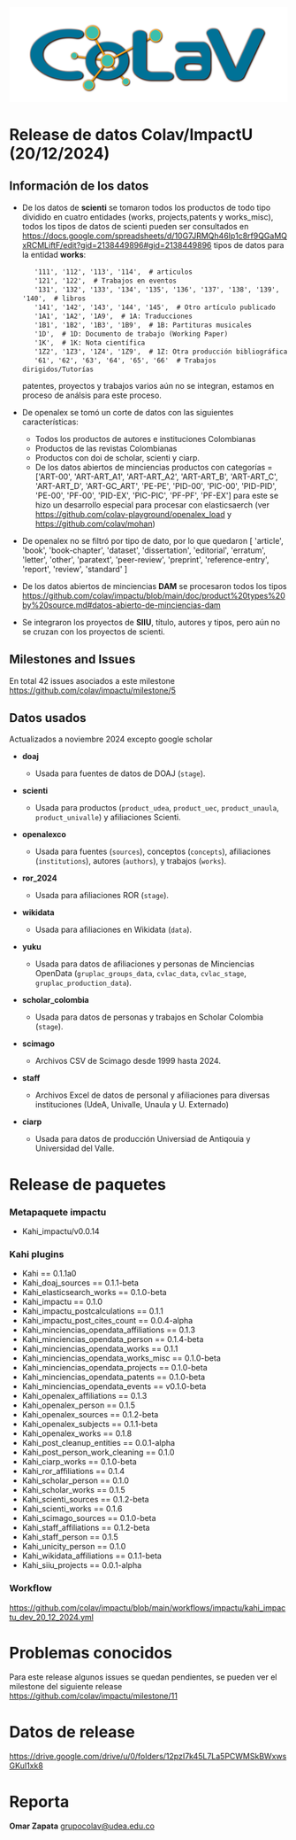 <center><img src="https://raw.githubusercontent.com/colav/colav.github.io/master/img/Logo.png"/></center>

# Release de datos Colav/ImpactU (20/12/2024)

## Información de los datos

* De los datos de **scienti** se tomaron todos los productos de todo tipo dividido en cuatro entidades (works, projects,patents y works_misc),
todos los tipos de datos de scienti pueden ser consultados en https://docs.google.com/spreadsheets/d/10G7JRMQh46Ip1c8rf9QGaMQxRCMLiftF/edit?gid=2138449896#gid=2138449896
tipos de datos para la entidad **works**:  
   ```
      '111', '112', '113', '114',  # articulos
      '121', '122',  # Trabajos en eventos
      '131', '132', '133', '134', '135', '136', '137', '138', '139', '140',  # libros
      '141', '142', '143', '144', '145',  # Otro artículo publicado
      '1A1', '1A2', '1A9',  # 1A: Traducciones
      '1B1', '1B2', '1B3', '1B9',  # 1B: Partituras musicales
      '1D',  # 1D: Documento de trabajo (Working Paper)
      '1K',  # 1K: Nota científica
      '1Z2', '1Z3', '1Z4', '1Z9',  # 1Z: Otra producción bibliográfica
      '61', '62', '63', '64', '65', '66'  # Trabajos dirigidos/Tutorías
   ```
   patentes, proyectos y trabajos varios aún no se integran, estamos en proceso de análsis para este proceso.
* De openalex se tomó un corte de datos con las siguientes características:
    * Todos los productos de autores e instituciones Colombianas
    * Productos de las revistas Colombianas
    * Productos con doi de scholar, scienti y ciarp.
    * De los datos abiertos de minciencias productos con categorías  = ['ART-00', 'ART-ART_A1', 'ART-ART_A2', 'ART-ART_B', 'ART-ART_C', 'ART-ART_D', 'ART-GC_ART', 'PE-PE', 'PID-00', 'PIC-00', 'PID-PID', 'PE-00', 'PF-00', 'PID-EX', 'PIC-PIC', 'PF-PF', 'PF-EX']  para este se hizo un desarrollo especial para procesar con elasticsaerch (ver https://github.com/colav-playground/openalex_load y https://github.com/colav/mohan)
* De openalex no se filtró por tipo de dato, por lo que quedaron [
  'article',         'book',
  'book-chapter',    'dataset',
  'dissertation',    'editorial',
  'erratum',         'letter',
  'other',           'paratext',
  'peer-review',     'preprint',
  'reference-entry', 'report',
  'review',          'standard'
]

* De los datos abiertos de minciencias **DAM** se procesaron todos los tipos 
https://github.com/colav/impactu/blob/main/doc/product%20types%20by%20source.md#datos-abierto-de-minciencias-dam

* Se integraron los proyectos de **SIIU**, título, autores y tipos, pero aún no se cruzan con los proyectos de scienti.

## Milestones and Issues
En total 42 issues asociados a este milestone
https://github.com/colav/impactu/milestone/5


## Datos usados

Actualizados a noviembre 2024 excepto google scholar
* **doaj**
   - Usada para fuentes de datos de DOAJ (`stage`).

* **scienti**
   - Usada para productos (`product_udea`, `product_uec`, `product_unaula`, `product_univalle`) y afiliaciones Scienti.

* **openalexco**
   - Usada para fuentes (`sources`), conceptos (`concepts`), afiliaciones (`institutions`), autores (`authors`), y trabajos (`works`).

* **ror_2024**
   - Usada para afiliaciones ROR (`stage`).

* **wikidata**
   - Usada para afiliaciones en Wikidata (`data`).

* **yuku**
   - Usada para datos de afiliaciones y personas de Minciencias OpenData (`gruplac_groups_data`, `cvlac_data`, `cvlac_stage`, `gruplac_production_data`).

* **scholar_colombia**
   - Usada para datos de personas y trabajos en Scholar Colombia (`stage`).

* **scimago**
    - Archivos CSV de Scimago desde 1999 hasta 2024.

* **staff**
    - Archivos Excel de datos de personal y afiliaciones para diversas instituciones (UdeA, Univalle, Unaula y U. Externado)
* **ciarp**
    - Usada para datos de producción Universiad de Antiqouia y Universidad del Valle.


# Release de paquetes

### Metapaquete impactu
* Kahi_impactu/v0.0.14

### Kahi plugins
* Kahi == 0.1.1a0
* Kahi_doaj_sources == 0.1.1-beta
* Kahi_elasticsearch_works == 0.1.0-beta
* Kahi_impactu == 0.1.0
* Kahi_impactu_postcalculations == 0.1.1
* Kahi_impactu_post_cites_count == 0.0.4-alpha
* Kahi_minciencias_opendata_affiliations == 0.1.3
* Kahi_minciencias_opendata_person == 0.1.4-beta
* Kahi_minciencias_opendata_works == 0.1.1
* Kahi_minciencias_opendata_works_misc == 0.1.0-beta
* Kahi_minciencias_opendata_projects == 0.1.0-beta
* Kahi_minciencias_opendata_patents == 0.1.0-beta
* Kahi_minciencias_opendata_events == v0.1.0-beta
* Kahi_openalex_affiliations == 0.1.3
* Kahi_openalex_person == 0.1.5
* Kahi_openalex_sources == 0.1.2-beta
* Kahi_openalex_subjects == 0.1.1-beta
* Kahi_openalex_works == 0.1.8
* Kahi_post_cleanup_entities == 0.0.1-alpha
* Kahi_post_person_work_cleaning == 0.1.0
* Kahi_ciarp_works == 0.1.0-beta
* Kahi_ror_affiliations == 0.1.4
* Kahi_scholar_person == 0.1.0
* Kahi_scholar_works == 0.1.5
* Kahi_scienti_sources == 0.1.2-beta
* Kahi_scienti_works == 0.1.6
* Kahi_scimago_sources == 0.1.0-beta
* Kahi_staff_affiliations == 0.1.2-beta
* Kahi_staff_person == 0.1.5
* Kahi_unicity_person == 0.1.0
* Kahi_wikidata_affiliations == 0.1.1-beta
* Kahi_siiu_projects == 0.0.1-alpha

### Workflow 
https://github.com/colav/impactu/blob/main/workflows/impactu/kahi_impactu_dev_20_12_2024.yml


# Problemas conocidos
Para este release algunos issues se quedan pendientes,
se pueden ver el milestone del siguiente release
https://github.com/colav/impactu/milestone/11

# Datos de release
https://drive.google.com/drive/u/0/folders/12pzI7k45L7La5PCWMSkBWxwsGKuI1xk8

# Reporta
**Omar Zapata** grupocolav@udea.edu.co



